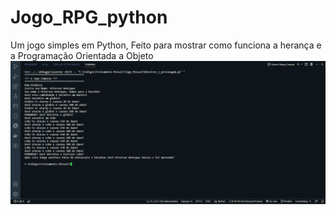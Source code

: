 # Jogo_RPG_python
Um jogo simples em Python, Feito para mostrar como funciona a herança e a Programação Orientada a Objeto
![Imagem do jogo funcionando](https://github.com/PetersonPHC/Jogo_RPG_python/blob/main/Print_terminal_jogo_minsait.png)
